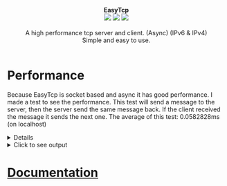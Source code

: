 <p align="center">
  <b>EasyTcp</b>
  <br/>
  <img src="https://img.shields.io/badge/License-MIT-green.svg">
  <img src="https://img.shields.io/badge/version-2.0.4.1-green.svg">
  <img src="https://img.shields.io/badge/build-passing-green.svg">
  <br/>
  <br/>
  <a>A high performance tcp server and client. (Async) (IPv6 & IPv4)<br/>Simple and easy to use.<a/>
  <br/><br/>
</p>

# Performance
Because EasyTcp is socket based and async it has good performance.
I made a test to see the performance.
This test will send a message to the server, then the server send the same message back.
If the client received the message it sends the next one.
The average of this test: 0.0582828ms (on localhost)
<details>
  <summary>Click to see test code</summary>
  
  Client:
```cs
    const int Port = 1000;
    const int MessageCount = 1000000;
    const string Message = "Message";

    void SpeedTest()
    {
        EasyTcpClient client = new EasyTcpClient();

        if (client.Connect(IPAddress.Loopback, Port, TimeSpan.FromSeconds(1))) Console.WriteLine("Client connected");
        else { Console.WriteLine("Could not connect"); Console.ReadKey(); return; }

        byte[] message = Encoding.UTF8.GetBytes(Message);
        Stopwatch sw = new Stopwatch();
        sw.Start();

        for (int x = 0; x < MessageCount; x++) { client.SendAndGetReply(message, TimeSpan.FromSeconds(1)); }

        sw.Stop();
        Console.WriteLine($"ElapsedMilliseconds SpeedTest: {sw.ElapsedMilliseconds}");
        Console.WriteLine($"Average SpeedTest: {sw.ElapsedMilliseconds / (decimal)MessageCount}");
    }
```
Server:
```cs
    const int Port = 1000;

    static void Main(string[] args)
    {
        EasyTcpServer server = new EasyTcpServer();
        server.DataReceived += (object sender, Message e) => e.Reply(e.Data);
        server.Start(IPAddress.Any, Port, 1000);

        Task.Delay(-1).Wait();
    }
```
</details>

<details>
  <summary>Click to see output</summary>
  Test1 = 56923ms
  
  56923ms / 1.000.000 messages = 0.056923ms
  
  Test2 = 58287ms  
  58287 / 1.000.000 messages = 0.058287ms
  
  Test3 = 58577ms  
  58577ms / 1.000.000 messages = 0.058577ms
  
  Test4 = 58708ms  
  58708ms / 1.000.000 messages = 0.058708ms
  
  Test 5 = 59209ms  
  58708ms / 1.000.000 messages = 0.059209ms
 
  0.056923 + 0.058287 + 0.058577 + 0.058708 + 0.059209 = 0.291414ms  
  Average = 0.291414 / 5 = 0.0582828ms
</details>

# [Documentation](https://github.com/GHenkje/EasyTcp/wiki)
